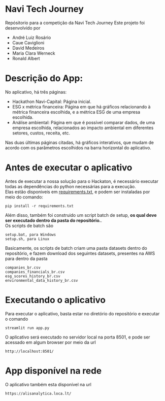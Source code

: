 # Navi Tech Journey
Repósitorio para a competição da Navi Tech Journey
Este projeto foi desenvolvido por
 <ul>
  <li>André Luiz Rosário</li>
  <li>Caue Caviglioni</li>
  <li>David Medeiros</li>
  <li>Maria Clara Werneck</li>
  <li>Ronald Albert</li>
</ul> 

# Descrição do App:

No aplicativo, há três páginas:

- Hackathon Navi-Capital: Página inicial.
- ESG x métrica financeira: Página em que há gráficos relacionando à métrica financeira escolhida, e a métrica ESG de uma empresa escolhida.
- Análise ambiental: Página em que é possível comparar dados, de uma empresa escolhida, relacionados ao impacto ambiental em diferentes setores, custos, receita, etc.

Nas duas últimas páginas citadas, há gráficos interativos, que mudam de acordo com os parâmetros escolhidos na barra horizontal do aplicativo.

# Antes de executar o aplicativo
Antes de executar a nossa solução para o Hackaton, é necessário executar todas as dependências do python necessárias para a execução.<br>
Elas estão disponiveis em [requirements.txt](requirements.txt), e podem ser instaladas por meio do comando:
```
pip install -r requirements.txt
```

Além disso, também foi construido um script batch de setup, <b>os qual deve ser executado dentro da pasta do repositório.</b>.<br>
Os scripts de batch são
```
setup.bat, para Windows
setup.sh, para Linux
```
Basicamente, os scripts de batch criam uma pasta datasets dentro do repositório, e fazem download dos seguintes datasets, presentes na AWS para dentro da pasta
```
companies_br.csv
companies_financials_br.csv
esg_scores_history_br.csv
environmental_data_history_br.csv
```

# Executando o aplicativo
Para executar o aplicativo, basta estar no diretório do repositório e executar o comando
```
streamlit run app.py
```
O aplicativo será executado no servidor local na porta 8501, e pode ser acessado em algum browser por meio da url
```
http://localhost:8501/
```

# App disponível na rede
O aplicativo também esta disponível na url
```
https://alisanalytica.loca.lt/
```
